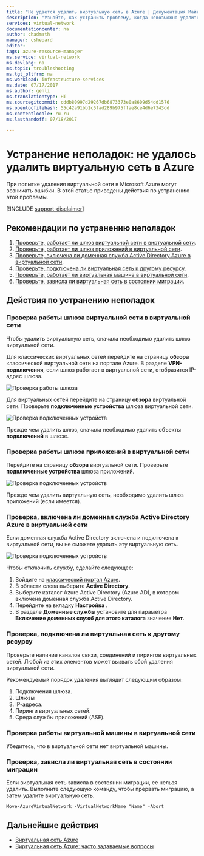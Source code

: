 ```yaml
---
title: "Не удается удалить виртуальную сеть в Azure | Документация Майкрософт"
description: "Узнайте, как устранить проблему, когда невозможно удалить виртуальную сеть в Azure."
services: virtual-network
documentationcenter: na
author: chadmath
manager: cshepard
editor: 
tags: azure-resource-manager
ms.service: virtual-network
ms.devlang: na
ms.topic: troubleshooting
ms.tgt_pltfrm: na
ms.workload: infrastructure-services
ms.date: 07/17/2017
ms.author: genli
ms.translationtype: HT
ms.sourcegitcommit: cddb80997d29267db6873373e0a8609d54dd1576
ms.openlocfilehash: 55c42a91bb1c5fad289b975ffae8ce4d6e7343dd
ms.contentlocale: ru-ru
ms.lasthandoff: 07/18/2017

---
```


# <a name="troubleshooting-failed-to-delete-a-virtual-network-in-azure"></a>Устранение неполадок: не удалось удалить виртуальную сеть в Azure

При попытке удаления виртуальной сети в Microsoft Azure могут возникать ошибки. В этой статье приведены действия по устранению этой проблемы. 

[!INCLUDE [support-disclaimer](../../includes/support-disclaimer.md)]

## <a name="troubleshooting-guidance"></a>Рекомендации по устранению неполадок 

1. [Проверьте, работает ли шлюз виртуальной сети в виртуальной сети](#check-whether-a-virtual-network-gateway-is-running-in-the-virtual-network).
2. [Проверьте, работает ли шлюз приложений в виртуальной сети](#check-whether-an-application-gateway-is-running-in-the-virtual-network).
3. [Проверьте, включена ли доменная служба Active Directory Azure в виртуальной сети](#check-whether-azure-active-directory-domain-service-is-enabled-in-the-virtual-network).
4. [Проверьте, подключена ли виртуальная сеть к другому ресурсу](#check-whether-the-virtual-network-is-connected-to-other-resource).
5. [Проверьте, работает ли виртуальная машина в виртуальной сети](#check-whether-a-virtual-machine-is-still-running-in-the-virtual-network).
6. [Проверьте, зависла ли виртуальная сеть в состоянии миграции](#check-whether-the-virtual-network-is-stuck-in-migration).

## <a name="troubleshooting-steps"></a>Действия по устранению неполадок

### <a name="check-whether-a-virtual-network-gateway-is-running-in-the-virtual-network"></a>Проверка работы шлюза виртуальной сети в виртуальной сети

Чтобы удалить виртуальную сеть, сначала необходимо удалить шлюз виртуальной сети.

Для классических виртуальных сетей перейдите на страницу **обзора** классической виртуальной сети на портале Azure. В разделе **VPN-подключения**, если шлюз работает в виртуальной сети, отобразится IP-адрес шлюза. 

![Проверка работы шлюза](media/virtual-network-troubleshoot-cannot-delete-vnet/classic-gateway.png)

Для виртуальных сетей перейдите на страницу **обзора** виртуальной сети. Проверьте **подключенные устройства** шлюза виртуальной сети.

![Проверка подключенных устройств](media/virtual-network-troubleshoot-cannot-delete-vnet/vnet-gateway.png)

Прежде чем удалить шлюз, сначала необходимо удалить объекты **подключений** в шлюзе. 

### <a name="check-whether-an-application-gateway-is-running-in-the-virtual-network"></a>Проверка работы шлюза приложений в виртуальной сети

Перейдите на страницу **обзора** виртуальной сети. Проверьте **подключенные устройства** шлюза приложений.

![Проверка подключенных устройств](media/virtual-network-troubleshoot-cannot-delete-vnet/app-gateway.png)

Прежде чем удалить виртуальную сеть, необходимо удалить шлюз приложений (если имеется).

### <a name="check-whether-azure-active-directory-domain-service-is-enabled-in-the-virtual-network"></a>Проверка, включена ли доменная служба Active Directory Azure в виртуальной сети

Если доменная служба Active Directory включена и подключена к виртуальной сети, вы не сможете удалить эту виртуальную сеть. 

![Проверка подключенных устройств](media/virtual-network-troubleshoot-cannot-delete-vnet/enable-domain-services.png)

Чтобы отключить службу, сделайте следующее:

1. Войдите на [классический портал Azure](https://manage.windowsazure.com).
2. В области слева выберите **Active Directory**.
3. Выберите каталог Azure Active Directory (Azure AD), в котором включена доменная служба Active Directory.
4. Перейдите на вкладку **Настройка** .
5. В разделе **Доменные службы** установите для параметра **Включение доменных служб для этого каталога** значение **Нет**.  

### <a name="check-whether-the-virtual-network-is-connected-to-other-resource"></a>Проверка, подключена ли виртуальная сеть к другому ресурсу

Проверьте наличие каналов связи, соединений и пирингов виртуальных сетей. Любой из этих элементов может вызвать сбой удаления виртуальной сети. 

Рекомендуемый порядок удаления выглядит следующим образом:

1. Подключения шлюза.
2. Шлюзы
3. IP-адреса.
4. Пиринги виртуальных сетей.
5. Среда службы приложений (ASE).

### <a name="check-whether-a-virtual-machine-is-still-running-in-the-virtual-network"></a>Проверка работы виртуальной машины в виртуальной сети

Убедитесь, что в виртуальной сети нет виртуальной машины.

### <a name="check-whether-the-virtual-network-is-stuck-in-migration"></a>Проверка, зависла ли виртуальная сеть в состоянии миграции

Если виртуальная сеть зависла в состоянии миграции, ее нельзя удалить. Выполните следующую команду, чтобы прервать миграцию, а затем удалите виртуальную сеть.

    Move-AzureVirtualNetwork -VirtualNetworkName "Name" -Abort

## <a name="next-steps"></a>Дальнейшие действия

- [Виртуальная сеть Azure](virtual-networks-overview.md)
- [Виртуальная сеть Azure: часто задаваемые вопросы](virtual-networks-faq.md)
